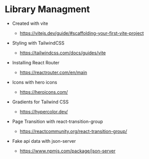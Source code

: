 # Library Managment

- Created with vite

  - https://vitejs.dev/guide/#scaffolding-your-first-vite-project

- Styling with TailwindCSS

  - https://tailwindcss.com/docs/guides/vite

- Installing React Router

  - https://reactrouter.com/en/main

- Icons with hero icons

  - https://heroicons.com/

- Gradients for Tailwind CSS

  - https://hypercolor.dev/

- Page Transition with react-transition-group

  - https://reactcommunity.org/react-transition-group/

- Fake api data with json-server
  - https://www.npmjs.com/package/json-server
